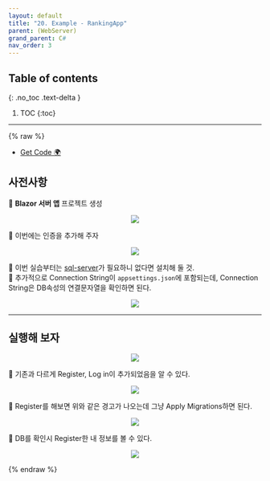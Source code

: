 ```yaml
---
layout: default
title: "20. Example - RankingApp"
parent: (WebServer)
grand_parent: C#
nav_order: 3
---
```


## Table of contents
{: .no_toc .text-delta }

1. TOC
{:toc}

---

{% raw %}

* [Get Code 🌍](https://github.com/EasyCoding-7/AspNetTutorial/tree/20.1.Example)

## 사전사항

🚀 **Blazor 서버 앱** 프로젝트 생성

<p align="center">
  <img src="https://taehyungs-programming-blog.github.io/blog/assets/images/csharp/webserver/web-20-1.png"/>
</p>

🚀 이번에는 인증을 추가해 주자

<p align="center">
  <img src="https://taehyungs-programming-blog.github.io/blog/assets/images/csharp/webserver/web-20-2.png"/>
</p>

🚀 이번 실습부터는 [sql-server](https://www.microsoft.com/ko-kr/sql-server/sql-server-downloads)가 필요하니 없다면 설치해 둘 것.<br>
🚀 추가적으로 Connection String이 `appsettings.json`에 포함되는데, Connection String은 DB속성의 연결문자열을 확인하면 된다.

<p align="center">
  <img src="https://taehyungs-programming-blog.github.io/blog/assets/images/csharp/webserver/web-20-3.png"/>
</p>

---

## 실행해 보자

<p align="center">
  <img src="https://taehyungs-programming-blog.github.io/blog/assets/images/csharp/webserver/web-20-4.png"/>
</p>

🚀 기존과 다르게 Register, Log in이 추가되었음을 알 수 있다.

<p align="center">
  <img src="https://taehyungs-programming-blog.github.io/blog/assets/images/csharp/webserver/web-20-5.png"/>
</p>

🚀 Register를 해보면 위와 같은 경고가 나오는데 그냥 Apply Migrations하면 된다.

<p align="center">
  <img src="https://taehyungs-programming-blog.github.io/blog/assets/images/csharp/webserver/web-20-6.png"/>
</p>

🚀 DB를 확인시 Register한 내 정보를 볼 수 있다.

<p align="center">
  <img src="https://taehyungs-programming-blog.github.io/blog/assets/images/csharp/webserver/web-20-7.png"/>
</p>

{% endraw %}